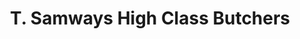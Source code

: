 ---
title: "T. Samways High Class Butchers"
url: /cardigan-aberteifi/t-samways-high-class-butchers/
shop: butcher
---